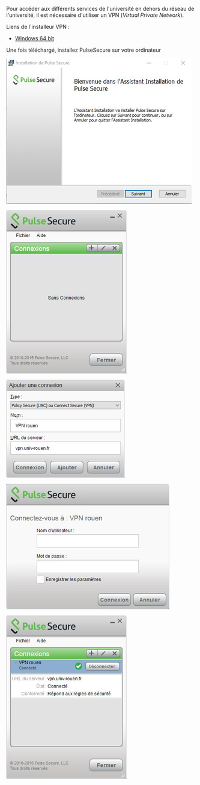 Pour accéder aux différents services de l'université en dehors du réseau de l'université, il est nécessaire d'utiliser un VPN (_Virtual Private Network_).

Liens de l'installeur VPN : 
- [Windows 64 bit](http://communaute-universitaire.univ-rouen.fr/medias/fichier/ps-pulse-win-5-2r6-0-b977-64bitinstaller_1482848836979-msi)

Une fois téléchargé, installez PulseSecure sur votre ordinateur

![pulseSecure](/images/pulsesecure1.jpg)

![pulseSecure](/images/pulsesecure2.jpg)

![pulseSecure](/images/pulsesecure3.jpg)

![pulseSecure](/images/pulsesecure4.jpg)

![pulseSecure](/images/pulsesecure5.jpg)